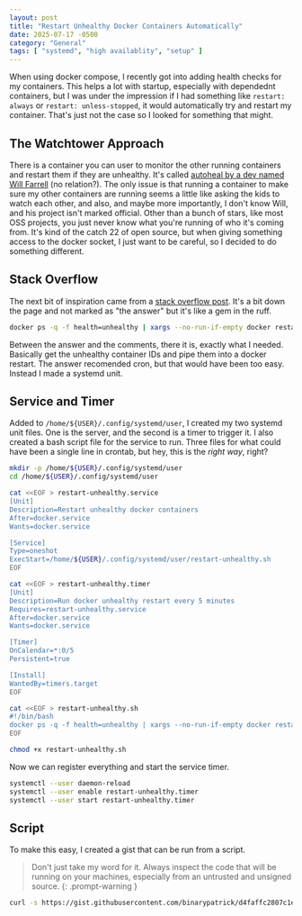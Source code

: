 ```yaml
---
layout: post
title: "Restart Unhealthy Docker Containers Automatically"
date: 2025-07-17 -0500
category: "General"
tags: [ "systemd", "high availablity", "setup" ]
---
```


When using docker compose, I recently got into adding health checks for my containers. This helps a lot with startup, especially with dependednt containers, but I was under the impression if I had something like `restart: always` or `restart: unless-stopped`, it would automatically try and restart my container. That's just not the case so I looked for something that might.

## The Watchtower Approach

There is a container you can user to monitor the other running containers and restart them if they are unhealthy. It's called [autoheal by a dev named Will Farrell](https://github.com/willfarrell/docker-autoheal) (no relation?). The only issue is that running a container to make sure my other containers are running seems a little like asking the kids to watch each other, and also, and maybe more importantly, I don't know Will, and his project isn't marked official. Other than a bunch of stars, like most OSS projects, you just never know what you're running of who it's coming from. It's kind of the catch 22 of open source, but when giving something access to the docker socket, I just want to be careful, so I decided to do something different.

## Stack Overflow

The next bit of inspiration came from a [stack overflow post](https://stackoverflow.com/a/74014021/4686882). It's a bit down the page and not marked as "the answer" but it's like a gem in the ruff.

```bash
docker ps -q -f health=unhealthy | xargs --no-run-if-empty docker restart
```

Between the answer and the comments, there it is, exactly what I needed. Basically get the unhealthy container IDs and pipe them into a docker restart. The answer recomended cron, but that would have been too easy. Instead I made a systemd unit.

## Service and Timer

Added to `/home/${USER}/.config/systemd/user`, I created my two systemd unit files. One is the server, and the second is a timer to trigger it. I also created a bash script file for the service to run. Three files for what could have been a single line in crontab, but hey, this is the _right way_, right?

```bash
mkdir -p /home/${USER}/.config/systemd/user
cd /home/${USER}/.config/systemd/user

cat <<EOF > restart-unhealthy.service
[Unit]
Description=Restart unhealthy docker containers
After=docker.service
Wants=docker.service

[Service]
Type=oneshot
ExecStart=/home/${USER}/.config/systemd/user/restart-unhealthy.sh
EOF

cat <<EOF > restart-unhealthy.timer
[Unit]
Description=Run docker unhealthy restart every 5 minutes
Requires=restart-unhealthy.service
After=docker.service
Wants=docker.service

[Timer]
OnCalendar=*:0/5
Persistent=true

[Install]
WantedBy=timers.target
EOF

cat <<EOF > restart-unhealthy.sh
#!/bin/bash
docker ps -q -f health=unhealthy | xargs --no-run-if-empty docker restart
EOF

chmod +x restart-unhealthy.sh
```

Now we can register everything and start the service timer.

```bash
systemctl --user daemon-reload
systemctl --user enable restart-unhealthy.timer
systemctl --user start restart-unhealthy.timer
```

## Script

To make this easy, I created a gist that can be run from a script.

> Don't just take my word for it. Always inspect the code that will be running on your machines, especially from an untrusted and unsigned source.
{: .prompt-warning }

```bash
curl -s https://gist.githubusercontent.com/binarypatrick/d4faffc2807c1e68ddf1229acb057582/raw | bash
```
